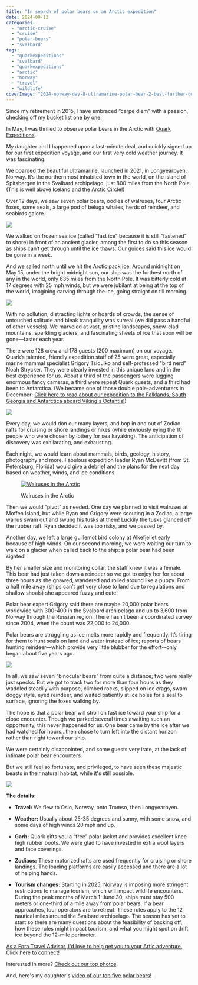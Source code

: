 ```yaml
---
title: "In search of polar bears on an Arctic expedition"
date: 2024-09-12
categories: 
  - "arctic-cruise"
  - "cruise"
  - "polar-bears"
  - "svalbard"
tags: 
  - "quarkexpeditions"
  - "svalbard"
  - "quarkexpeditions"
  - "arctic"
  - "norway"
  - "travel"
  - "wildlife"
coverImage: "2024-norway-day-8-ultramarine-polar-bear-2-best-further-out-bear-1-looking-down-2936111230-e1726144769804.jpg"
---
```


Since my retirement in 2015, I have embraced “carpe diem” with a passion, checking off my bucket list one by one.

In May, I was thrilled to observe polar bears in the Arctic with [Quark Expeditions](https://www.quarkexpeditions.com/).

My daughter and I happened upon a last-minute deal, and quickly signed up for our first expedition voyage, and our first very cold weather journey. It was fascinating.

We boarded the beautiful Ultramarine, launched in 2021, in Longyearbyen, Norway. It’s the northernmost inhabited town in the world, on the island of Spitsbergen in the Svalbard archipelago, just 800 miles from the North Pole. (This is well above Iceland and the Arctic Circle!)

Over 12 days, we saw seven polar bears, oodles of walruses, four Arctic foxes, some seals, a large pod of beluga whales, herds of reindeer, and seabirds galore.

![](images/2024-norway-day-5-ultramarine-best-girls-on-ice.jpeg)

We walked on frozen sea ice (called “fast ice” because it is still “fastened” to shore) in front of an ancient glacier, among the first to do so this season as ships can’t get through until the ice thaws. Our guides said this ice would be gone in a week.

And we sailed north until we hit the Arctic pack ice. Around midnight on May 15, under the bright midnight sun, our ship was the furthest north of any in the world, only 635 miles from the North Pole. It was bitterly cold at 17 degrees with 25 mph winds, but we were jubilant at being at the top of the world, imagining carving through the ice, going straight on till morning.

![](images/2024-norway-day-8-ultramarine-arctic-ice-80-degrees-48-minutes-northe28094about-550-nautical-miles-from-the-north-pole-at-midnight-68-northern-pack-ice-midnight-sun-bow-of-ship-best.jpg)

With no pollution, distracting lights or hoards of crowds, the sense of untouched solitude and bleak tranquility was surreal (we did pass a handful of other vessels). We marveled at vast, pristine landscapes, snow-clad mountains, sparkling glaciers, and fascinating sheets of ice that soon will be gone—faster each year.

There were 128 crew and 178 guests (200 maximum) on our voyage. Quark’s talented, friendly expedition staff of 25 were great, especially marine mammal specialist Grigory Tsidulko and self-professed "bird nerd" Noah Strycker. They were clearly invested in this unique land and in the best experience for us. About a third of the passengers were lugging enormous fancy cameras, a third were repeat Quark guests, and a third had been to Antarctica. (We became one of those double pole-adventurers in December: [Click here to read about our expedition to the Falklands, South Georgia and Antarctica aboard Viking's Octantis!](https://wp.me/p6xsQy-1kh))

![](images/2024-norway-day-6-ultramarine-camp-zoe-best-mm-img_0825.jpg)

Every day, we would don our many layers, and bop in and out of Zodiac rafts for cruising or shore landings or hikes (while enviously eying the 10 people who were chosen by lottery for sea kayaking). The anticipation of discovery was exhilarating, and exhausting.

Each night, we would learn about mammals, birds, geology, history, photography and more. Fabulous expedition leader Ryan McDevitt (from St. Petersburg, Florida) would give a debrief and the plans for the next day based on weather, winds, and ice conditions.

<figure>

[![Walruses in the Arctic](images/2024-norway-day-13-ultramarine-walruses-walrus-colony.jpg)](https://meimeikirk.wordpress.com/wp-content/uploads/2025/02/2024-norway-day-13-ultramarine-walruses-walrus-colony.jpg)

<figcaption>

Walruses in the Arctic

</figcaption>

</figure>

Then we would “pivot” as needed. One day we planned to visit walruses at Moffen Island, but while Ryan and Grigory were scouting in a Zodiac, a large walrus swam out and swung his tusks at them! Luckily the tusks glanced off the rubber raft. Ryan decided it was too risky, and we passed by.

Another day, we left a large guillemot bird colony at Alkefjellet early because of high winds. On our second morning, we were waiting our turn to walk on a glacier when called back to the ship: a polar bear had been sighted!

By her smaller size and monitoring collar, the staff knew it was a female. This bear had just taken down a reindeer so we got to enjoy her for about three hours as she gnawed, wandered and rolled around like a puppy. From a half mile away (ships can’t get very close to land due to regulations and shallow shoals) she appeared fuzzy and cute!

Polar bear expert Grigory said there are maybe 20,000 polar bears worldwide with 300-400 in the Svalbard archipelago and up to 3,600 from Norway through the Russian region. There hasn’t been a coordinated survey since 2004, when the count was 22,000 to 24,000.

Polar bears are struggling as ice melts more rapidly and frequently. It’s tiring for them to hunt seals on land and water instead of ice; reports of bears hunting reindeer—which provide very little blubber for the effort--only began about five years ago.

![](images/2024-norway-day-8-ultramarine-polar-bear-2-best-further-out-bear-1-looking-down-2936111230-e1726144769804.jpg)

In all, we saw seven “binocular bears” from quite a distance; two were really just specks. But we got to track two for more than four hours as they waddled steadily with purpose, climbed rocks, slipped on ice crags, swam doggy style, eyed reindeer, and waited patiently at ice holes for a seal to surface, ignoring the foxes walking by.

The hope is that a polar bear will stroll on fast ice toward your ship for a close encounter. Though we parked several times awaiting such an opportunity, this never happened for us. One bear came by the ice after we had watched for hours...then chose to turn left into the distant horizon rather than right toward our ship.

We were certainly disappointed, and some guests very irate, at the lack of intimate polar bear encounters.

But we still feel so fortunate, and privileged, to have seen these majestic beasts in their natural habitat, while it's still possible.

![](images/2024-norway-day-4-16-quark-ultramarine-polar-bears-img_4083.jpg)

**The details:**

- **Travel:** We flew to Oslo, Norway, onto Tromso, then Longyearbyen.

- **Weather:** Usually about 25-35 degrees and sunny, with some snow, and some days of high winds 20 mph and up.  

- **Garb:** Quark gifts you a “free” polar jacket and provides excellent knee-high rubber boots. We were glad to have invested in extra wool layers and face coverings.

- **Zodiacs:** These motorized rafts are used frequently for cruising or shore landings. The loading platforms are easily accessed and there are a lot of helping hands.

- **Tourism changes:** Starting in 2025, Norway is imposing more stringent restrictions to manage tourism, which will impact wildlife encounters. During the peak months of March 1-June 30, ships must stay 500 meters or one-third of a mile away from polar bears. If a bear approaches, tour operators are to retreat. These rules apply to the 12 nautical miles around the Svalbard archipelago. The season has yet to start so there are many questions about the feasibility of backing off, how these rules might impact tourism, and what you might spot on drift ice beyond the 12-mile perimeter.

[As a Fora Travel Advisor, I'd love to help get you to your Artic adventure. Click here to connect!](https://www.foratravel.com/advisor/mei-mei-kirk)

Interested in more? [Check out our top photos](https://photos.app.goo.gl/nrM7aE43uvYzTVGu6).

And, here's my daughter's [video of our top five polar bears!](https://youtu.be/PBhD4h5FMZA?si=OGt_wu8gzAk9LgvJ)
